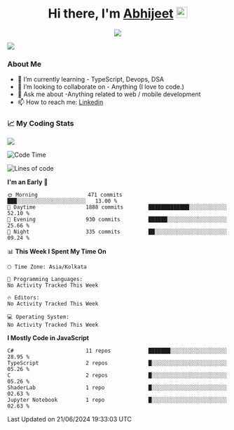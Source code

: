 <div align="center">
   <h1>Hi there, I'm <a href="">Abhijeet</a> <img src="https://media.giphy.com/media/hvRJCLFzcasrR4ia7z/giphy.gif" width="25px"> </h1>
   
   
   <img src="https://pronoun.cyou/x/y?subject=He&object=Him&height=20"> 
</div>

![](https://komarev.com/ghpvc/?username=abhijeetsingh-22)

<h3>About Me </h3>

<!-- - 🔭 I’m currently working on - My engineering Capstone Project -->
- 🌱 I’m currently learning - TypeScript, Devops, DSA
- 👯 I’m looking to collaborate on - Anything (I love to code.)
- 💬 Ask me about -Anything related to web / mobile development
- 📫 How to reach me: [Linkedin](https://www.linkedin.com/in/amabhijeet/)

### &#128200; My Coding Stats

<img align="center" src="https://github-readme-stats.vercel.app/api?username=abhijeetsingh-22&count_private=true&show_icons=true&theme=default&hide=stars" />

<!--START_SECTION:waka-->
![Code Time](http://img.shields.io/badge/Code%20Time-463%20hrs%2033%20mins-blue)

![Lines of code](https://img.shields.io/badge/From%20Hello%20World%20I%27ve%20Written-38.8%20million%20lines%20of%20code-blue)

**I'm an Early 🐤** 

```text
🌞 Morning                471 commits         ███░░░░░░░░░░░░░░░░░░░░░░   13.00 % 
🌆 Daytime                1888 commits        █████████████░░░░░░░░░░░░   52.10 % 
🌃 Evening                930 commits         ██████░░░░░░░░░░░░░░░░░░░   25.66 % 
🌙 Night                  335 commits         ██░░░░░░░░░░░░░░░░░░░░░░░   09.24 % 
```


📊 **This Week I Spent My Time On** 

```text
🕑︎ Time Zone: Asia/Kolkata

💬 Programming Languages: 
No Activity Tracked This Week

🔥 Editors: 
No Activity Tracked This Week

💻 Operating System: 
No Activity Tracked This Week
```

**I Mostly Code in JavaScript** 

```text
C#                       11 repos            ███████░░░░░░░░░░░░░░░░░░   28.95 % 
TypeScript               2 repos             █░░░░░░░░░░░░░░░░░░░░░░░░   05.26 % 
C                        2 repos             █░░░░░░░░░░░░░░░░░░░░░░░░   05.26 % 
ShaderLab                1 repo              █░░░░░░░░░░░░░░░░░░░░░░░░   02.63 % 
Jupyter Notebook         1 repo              █░░░░░░░░░░░░░░░░░░░░░░░░   02.63 % 
```




 Last Updated on 21/06/2024 19:33:03 UTC
<!--END_SECTION:waka-->
